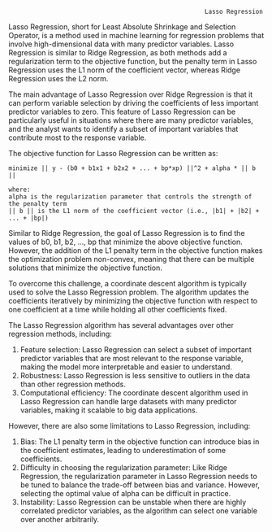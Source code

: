                                                           Lasso Regression
Lasso Regression, short for Least Absolute Shrinkage and Selection Operator, is a method used in machine learning for regression problems that involve high-dimensional data with many predictor variables. Lasso Regression is similar to Ridge Regression, as both methods add a regularization term to the objective function, but the penalty term in Lasso Regression uses the L1 norm of the coefficient vector, whereas Ridge Regression uses the L2 norm.

The main advantage of Lasso Regression over Ridge Regression is that it can perform variable selection by driving the coefficients of less important predictor variables to zero. This feature of Lasso Regression can be particularly useful in situations where there are many predictor variables, and the analyst wants to identify a subset of important variables that contribute most to the response variable.

The objective function for Lasso Regression can be written as:

    minimize || y - (b0 + b1x1 + b2x2 + ... + bp*xp) ||^2 + alpha * || b ||

    where:
    alpha is the regularization parameter that controls the strength of the penalty term
    || b || is the L1 norm of the coefficient vector (i.e., |b1| + |b2| + ... + |bp|)
    
Similar to Ridge Regression, the goal of Lasso Regression is to find the values of b0, b1, b2, ..., bp that minimize the above objective function. However, the addition of the L1 penalty term in the objective function makes the optimization problem non-convex, meaning that there can be multiple solutions that minimize the objective function.

To overcome this challenge, a coordinate descent algorithm is typically used to solve the Lasso Regression problem. The algorithm updates the coefficients iteratively by minimizing the objective function with respect to one coefficient at a time while holding all other coefficients fixed.   

The Lasso Regression algorithm has several advantages over other regression methods, including:

1. Feature selection: Lasso Regression can select a subset of important predictor variables that are most relevant to the response variable, making the model more interpretable and easier to understand.
2. Robustness: Lasso Regression is less sensitive to outliers in the data than other regression methods.
3. Computational efficiency: The coordinate descent algorithm used in Lasso Regression can handle large datasets with many predictor variables, making it scalable to big data applications.

However, there are also some limitations to Lasso Regression, including:
1. Bias: The L1 penalty term in the objective function can introduce bias in the coefficient estimates, leading to underestimation of some coefficients.
2. Difficulty in choosing the regularization parameter: Like Ridge Regression, the regularization parameter in Lasso Regression needs to be tuned to balance the trade-off between bias and variance. However, selecting the optimal value of alpha can be difficult in practice.
3. Instability: Lasso Regression can be unstable when there are highly correlated predictor variables, as the algorithm can select one variable over another arbitrarily.
